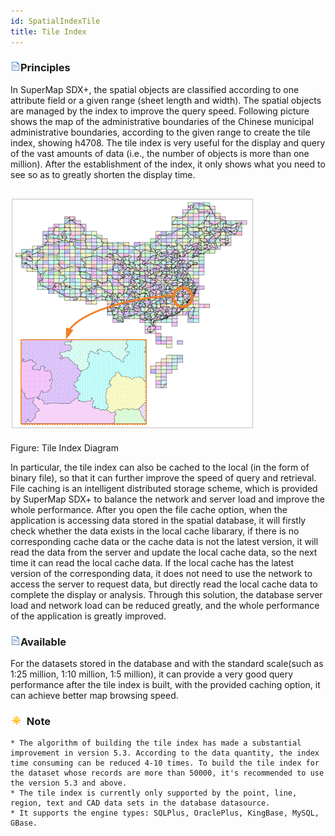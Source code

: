 ```yaml
---
id: SpatialIndexTile
title: Tile Index  
---  
```

### ![](../../img/read.gif)Principles

In SuperMap SDX+, the spatial objects are classified according to one 
attribute field or a given range (sheet length and width). The spatial objects 
are managed by the index to improve the query speed. Following picture shows 
the map of the administrative boundaries of the Chinese municipal 
administrative boundaries, according to the given range to create the tile 
index, showing h4708. The tile index is very useful for the display and query 
of the vast amounts of data (i.e., the number of objects is more than one 
million). After the establishment of the index, it only shows what you need to 
see so as to greatly shorten the display time.

![](img-en/Tile.png)  
---  
Figure: Tile Index Diagram  
  
In particular, the tile index can also be cached to the local (in the form of 
binary file), so that it can further improve the speed of query and retrieval. 
File caching is an intelligent distributed storage scheme, which is provided 
by SuperMap SDX+ to balance the network and server load and improve the whole 
performance. After you open the file cache option, when the application is 
accessing data stored in the spatial database, it will firstly check whether 
the data exists in the local cache libarary, if there is no corresponding 
cache data or the cache data is not the latest version, it will read the data 
from the server and update the local cache data, so the next time it can read 
the local cache data. If the local cache has the latest version of the 
corresponding data, it does not need to use the network to access the server 
to request data, but directly read the local cache data to complete the 
display or analysis. Through this solution, the database server load and 
network load can be reduced greatly, and the whole performance of the 
application is greatly improved.

### ![](../../img/read.gif)Available

For the datasets stored in the database and with the standard scale(such as 
1:25 million, 1:10 million, 1:5 million), it can provide a very good query 
performance after the tile index is built, with the provided caching option, 
it can achieve better map browsing speed.

### ![](../../img/note.png) Note

    * The algorithm of building the tile index has made a substantial improvement in version 5.3. According to the data quantity, the index time consuming can be reduced 4-10 times. To build the tile index for the dataset whose records are more than 50000, it's recommended to use the version 5.3 and above.
    * The tile index is currently only supported by the point, line, region, text and CAD data sets in the database datasource.
    * It supports the engine types: SQLPlus, OraclePlus, KingBase, MySQL, GBase.



